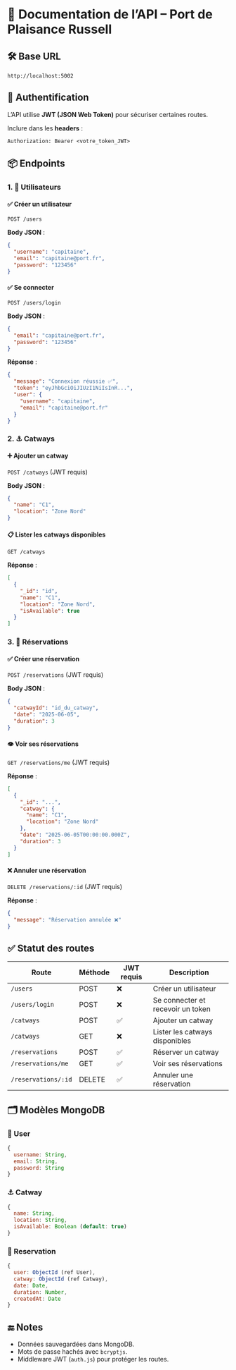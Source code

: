 
# 📘 Documentation de l’API – Port de Plaisance Russell

## 🛠️ Base URL
```
http://localhost:5002
```

## 🔐 Authentification
L’API utilise **JWT (JSON Web Token)** pour sécuriser certaines routes.

Inclure dans les **headers** :
```
Authorization: Bearer <votre_token_JWT>
```

## 📦 Endpoints

### 1. 👤 Utilisateurs

#### ✅ Créer un utilisateur
`POST /users`

**Body JSON** :
```json
{
  "username": "capitaine",
  "email": "capitaine@port.fr",
  "password": "123456"
}
```

#### ✅ Se connecter
`POST /users/login`

**Body JSON** :
```json
{
  "email": "capitaine@port.fr",
  "password": "123456"
}
```

**Réponse** :
```json
{
  "message": "Connexion réussie ✅",
  "token": "eyJhbGciOiJIUzI1NiIsInR...",
  "user": {
    "username": "capitaine",
    "email": "capitaine@port.fr"
  }
}
```

### 2. ⚓ Catways

#### ➕ Ajouter un catway
`POST /catways` (JWT requis)

**Body JSON** :
```json
{
  "name": "C1",
  "location": "Zone Nord"
}
```

#### 📋 Lister les catways disponibles
`GET /catways`

**Réponse** :
```json
[
  {
    "_id": "id",
    "name": "C1",
    "location": "Zone Nord",
    "isAvailable": true
  }
]
```

### 3. 📅 Réservations

#### ✅ Créer une réservation
`POST /reservations` (JWT requis)

**Body JSON** :
```json
{
  "catwayId": "id_du_catway",
  "date": "2025-06-05",
  "duration": 3
}
```

#### 👁 Voir ses réservations
`GET /reservations/me` (JWT requis)

**Réponse** :
```json
[
  {
    "_id": "...",
    "catway": {
      "name": "C1",
      "location": "Zone Nord"
    },
    "date": "2025-06-05T00:00:00.000Z",
    "duration": 3
  }
]
```

#### ❌ Annuler une réservation
`DELETE /reservations/:id` (JWT requis)

**Réponse** :
```json
{
  "message": "Réservation annulée ❌"
}
```

## ✅ Statut des routes

| Route                    | Méthode | JWT requis | Description                        |
|-------------------------|---------|------------|------------------------------------|
| `/users`                | POST    | ❌         | Créer un utilisateur               |
| `/users/login`          | POST    | ❌         | Se connecter et recevoir un token  |
| `/catways`              | POST    | ✅         | Ajouter un catway                  |
| `/catways`              | GET     | ❌         | Lister les catways disponibles     |
| `/reservations`         | POST    | ✅         | Réserver un catway                 |
| `/reservations/me`      | GET     | ✅         | Voir ses réservations              |
| `/reservations/:id`     | DELETE  | ✅         | Annuler une réservation            |

## 🗂️ Modèles MongoDB

### 🧍 User
```js
{
  username: String,
  email: String,
  password: String
}
```

### ⚓ Catway
```js
{
  name: String,
  location: String,
  isAvailable: Boolean (default: true)
}
```

### 📅 Reservation
```js
{
  user: ObjectId (ref User),
  catway: ObjectId (ref Catway),
  date: Date,
  duration: Number,
  createdAt: Date
}
```

## 🔚 Notes
- Données sauvegardées dans MongoDB.
- Mots de passe hachés avec `bcryptjs`.
- Middleware JWT (`auth.js`) pour protéger les routes.
